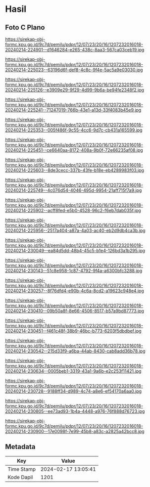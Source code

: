 # Hasil

## Foto C Plano

https://sirekap-obj-formc.kpu.go.id/9c7d/pemilu/pdpr/12/07/23/20/16/1207232016018-20240214-224901--d1646284-e265-438c-8aa3-567ca03ceb19.jpg

https://sirekap-obj-formc.kpu.go.id/9c7d/pemilu/pdpr/12/07/23/20/16/1207232016018-20240214-225023--63196d6f-def8-4c8c-9f4e-5ac5a9e03030.jpg

https://sirekap-obj-formc.kpu.go.id/9c7d/pemilu/pdpr/12/07/23/20/16/1207232016018-20240214-225126--e3909e29-9f29-4d99-9b6a-be94fe2348f2.jpg

https://sirekap-obj-formc.kpu.go.id/9c7d/pemilu/pdpr/12/07/23/20/16/1207232016018-20240214-225241--71247019-766b-43e1-a13d-33f4083b45e9.jpg

https://sirekap-obj-formc.kpu.go.id/9c7d/pemilu/pdpr/12/07/23/20/16/1207232016018-20240214-225353--005f486f-9c55-4cc6-9d7c-cb431a165599.jpg

https://sirekap-obj-formc.kpu.go.id/9c7d/pemilu/pdpr/12/07/23/20/16/1207232016018-20240214-225451--ce6640aa-8172-408a-9b0f-72e66235af08.jpg

https://sirekap-obj-formc.kpu.go.id/9c7d/pemilu/pdpr/12/07/23/20/16/1207232016018-20240214-225603--8de3cecc-337b-43fe-b18e-eb4289983f03.jpg

https://sirekap-obj-formc.kpu.go.id/9c7d/pemilu/pdpr/12/07/23/20/16/1207232016018-20240214-225749--4c076d54-4046-495d-9954-21aff715f7a9.jpg

https://sirekap-obj-formc.kpu.go.id/9c7d/pemilu/pdpr/12/07/23/20/16/1207232016018-20240214-225902--acff8fed-e5b0-4528-96c2-f6eb7dab035f.jpg

https://sirekap-obj-formc.kpu.go.id/9c7d/pemilu/pdpr/12/07/23/20/16/1207232016018-20240214-225956--2517a404-a87a-4a03-ac40-eb2d9db4ca3b.jpg

https://sirekap-obj-formc.kpu.go.id/9c7d/pemilu/pdpr/12/07/23/20/16/1207232016018-20240214-230049--ea84d5dd-48b4-45c5-b1e4-126bd3a1b295.jpg

https://sirekap-obj-formc.kpu.go.id/9c7d/pemilu/pdpr/12/07/23/20/16/1207232016018-20240214-230143--51c8e958-1c87-4792-9f4a-a6300bfc3288.jpg

https://sirekap-obj-formc.kpu.go.id/9c7d/pemilu/pdpr/12/07/23/20/16/1207232016018-20240214-230257--8f76dfd4-e90b-4c6a-8cd2-a19623c948e4.jpg

https://sirekap-obj-formc.kpu.go.id/9c7d/pemilu/pdpr/12/07/23/20/16/1207232016018-20240214-230410--09b50a8f-8e66-4506-8517-b57a9bd87773.jpg

https://sirekap-obj-formc.kpu.go.id/9c7d/pemilu/pdpr/12/07/23/20/16/1207232016018-20240214-230451--f461c48f-38b9-46bc-b773-6203f5dbdbef.jpg

https://sirekap-obj-formc.kpu.go.id/9c7d/pemilu/pdpr/12/07/23/20/16/1207232016018-20240214-230542--215d33f9-a6ba-44ab-8430-cab8add36b78.jpg

https://sirekap-obj-formc.kpu.go.id/9c7d/pemilu/pdpr/12/07/23/20/16/1207232016018-20240214-230634--0005beb1-3319-43a1-9a6b-e2c253f11421.jpg

https://sirekap-obj-formc.kpu.go.id/9c7d/pemilu/pdpr/12/07/23/20/16/1207232016018-20240214-230728--9188ff34-d989-4c74-a8e6-ef54170a6aa0.jpg

https://sirekap-obj-formc.kpu.go.id/9c7d/pemilu/pdpr/12/07/23/20/16/1207232016018-20240214-230805--ee73ad93-1b4a-4448-a976-76f888d76723.jpg

https://sirekap-obj-formc.kpu.go.id/9c7d/pemilu/pdpr/12/07/23/20/16/1207232016018-20240214-230900--17e0098f-7e99-45b8-a83c-a2825a42bcc8.jpg


## Metadata

| Key        | Value               |
| ---------- | ------------------- |
| Time Stamp | 2024-02-17 13:05:41 |
| Kode Dapil | 1201                |



